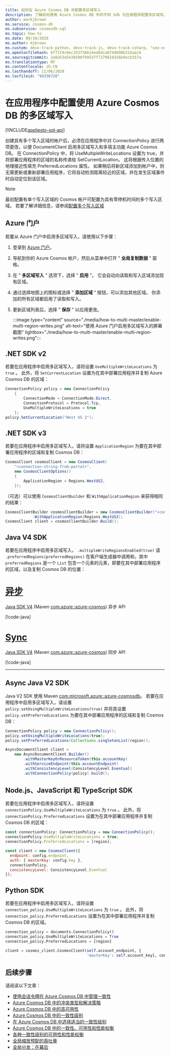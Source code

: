 ```yaml
---
title: 如何在 Azure Cosmos DB 中配置多区域写入
description: 了解如何使用 Azure Cosmos DB 中的不同 Sdk 为应用程序配置多区域写入。
author: markjbrown
ms.service: cosmos-db
ms.subservice: cosmosdb-sql
ms.topic: how-to
ms.date: 09/10/2020
ms.author: mjbrown
ms.custom: devx-track-python, devx-track-js, devx-track-csharp, "seo-nov-2020"
ms.openlocfilehash: 6f71f4c0ec353f36614ea6dcabf4d698b31baacb
ms.sourcegitcommit: 2a8a53e5438596f99537f7279619258e9ecb357a
ms.translationtype: MT
ms.contentlocale: zh-CN
ms.lasthandoff: 11/06/2020
ms.locfileid: "94336720"
---
```

# <a name="configure-multi-region-writes-in-your-applications-that-use-azure-cosmos-db"></a>在应用程序中配置使用 Azure Cosmos DB 的多区域写入
[!INCLUDE[appliesto-sql-api](includes/appliesto-sql-api.md)]

创建具有多个写入区域的帐户后，必须在应用程序中对 ConnectionPolicy 进行两项更改，以便 DocumentClient 启用多区域写入和多宿主功能 Azure Cosmos DB。 在 ConnectionPolicy 中，将 UseMultipleWriteLocations 设置为 true，并将部署应用程序的区域的名称传递给 SetCurrentLocation。 这将根据传入位置的地理接近性填充 PreferredLocations 属性。 如果稍后将新区域添加到帐户中，则无需更新或重新部署应用程序，它将自动检测距离较近的区域，并在发生区域事件时自动定位到该区域。

> [!Note]
> 最初配置有单个写入区域的 Cosmos 帐户可配置为具有零停机时间的多个写入区域。 若要了解详细信息，请参阅[配置多个写入区域](how-to-manage-database-account.md#configure-multiple-write-regions)

## <a name="azure-portal"></a><a id="portal"></a> Azure 门户

若要从 Azure 门户中启用多区域写入，请使用以下步骤：

1. 登录到 [Azure 门户](https://portal.azure.com/)。

1. 导航到你的 Azure Cosmos 帐户，然后从菜单中打开 " **全局复制数据** " 窗格。

1. 在 " **多区域写入** " 选项下，选择 " **启用** "。 它会自动向读取和写入区域添加现有区域。

1. 通过选择地图上的图标或选择 " **添加区域** " 按钮，可以添加其他区域。 你添加的所有区域都启用了读取和写入。

1. 更新区域列表后，选择 " **保存** " 以应用更改。

   :::image type="content" source="./media/how-to-multi-master/enable-multi-region-writes.png" alt-text="使用 Azure 门户启用多区域写入的屏幕截图" lightbox="./media/how-to-multi-master/enable-multi-region-writes.png":::

## <a name="net-sdk-v2"></a><a id="netv2"></a>.NET SDK v2

若要在应用程序中启用多区域写入，请将设置 `UseMultipleWriteLocations` 为 `true` 。 此外，将 `SetCurrentLocation` 设置为在其中部署应用程序并复制 Azure Cosmos DB 的区域：

```csharp
ConnectionPolicy policy = new ConnectionPolicy
    {
        ConnectionMode = ConnectionMode.Direct,
        ConnectionProtocol = Protocol.Tcp,
        UseMultipleWriteLocations = true
    };
policy.SetCurrentLocation("West US 2");
```

## <a name="net-sdk-v3"></a><a id="netv3"></a>.NET SDK v3

若要在应用程序中启用多区域写入，请将设置 `ApplicationRegion` 为要在其中部署应用程序的区域和复制 Cosmos DB：

```csharp
CosmosClient cosmosClient = new CosmosClient(
    "<connection-string-from-portal>", 
    new CosmosClientOptions()
    {
        ApplicationRegion = Regions.WestUS2,
    });
```

（可选）可以使用 `CosmosClientBuilder` 和 `WithApplicationRegion` 来获得相同的结果：

```csharp
CosmosClientBuilder cosmosClientBuilder = new CosmosClientBuilder("<connection-string-from-portal>")
            .WithApplicationRegion(Regions.WestUS2);
CosmosClient client = cosmosClientBuilder.Build();
```

## <a name="java-v4-sdk"></a><a id="java4-multi-region-writes"></a> Java V4 SDK

若要在应用程序中启用多区域写入， `.multipleWriteRegionsEnabled(true)` 请 `.preferredRegions(preferredRegions)` 在客户端生成器中调用和，其中 `preferredRegions` 是一个 `List` 包含一个元素的元素，即要在其中部署应用程序的区域，以及复制 Cosmos DB 的位置：

# <a name="async"></a>[异步](#tab/api-async)

   [Java SDK V4](sql-api-sdk-java-v4.md) (Maven [com.azure::azure-cosmos](https://mvnrepository.com/artifact/com.azure/azure-cosmos)) 异步 API

   [!code-java[](~/azure-cosmos-java-sql-api-samples/src/main/java/com/azure/cosmos/examples/documentationsnippets/async/SampleDocumentationSnippetsAsync.java?name=ConfigureMultimasterAsync)]

# <a name="sync"></a>[Sync](#tab/api-sync)

   [Java SDK V4](sql-api-sdk-java-v4.md) (Maven [com.azure::azure-cosmos](https://mvnrepository.com/artifact/com.azure/azure-cosmos)) 同步 API

   [!code-java[](~/azure-cosmos-java-sql-api-samples/src/main/java/com/azure/cosmos/examples/documentationsnippets/sync/SampleDocumentationSnippets.java?name=ConfigureMultimasterSync)]

--- 

## <a name="async-java-v2-sdk"></a><a id="java2-multi-region-writes"></a> Async Java V2 SDK

Java V2 SDK 使用 Maven [com.microsoft.azure::azure-cosmosdb](https://mvnrepository.com/artifact/com.microsoft.azure/azure-cosmosdb)。 若要在应用程序中启用多区域写入，请设置 `policy.setUsingMultipleWriteLocations(true)` 并将其设置 `policy.setPreferredLocations` 为要在其中部署应用程序的区域和复制 Cosmos DB：

```java
ConnectionPolicy policy = new ConnectionPolicy();
policy.setUsingMultipleWriteLocations(true);
policy.setPreferredLocations(Collections.singletonList(region));

AsyncDocumentClient client =
    new AsyncDocumentClient.Builder()
        .withMasterKeyOrResourceToken(this.accountKey)
        .withServiceEndpoint(this.accountEndpoint)
        .withConsistencyLevel(ConsistencyLevel.Eventual)
        .withConnectionPolicy(policy).build();
```

## <a name="nodejs-javascript-and-typescript-sdks"></a><a id="javascript"></a>Node.js、JavaScript 和 TypeScript SDK

若要在应用程序中启用多区域写入，请将设置 `connectionPolicy.UseMultipleWriteLocations` 为 `true` 。 此外，将 `connectionPolicy.PreferredLocations` 设置为在其中部署应用程序并复制 Cosmos DB 的区域：

```javascript
const connectionPolicy: ConnectionPolicy = new ConnectionPolicy();
connectionPolicy.UseMultipleWriteLocations = true;
connectionPolicy.PreferredLocations = [region];

const client = new CosmosClient({
  endpoint: config.endpoint,
  auth: { masterKey: config.key },
  connectionPolicy,
  consistencyLevel: ConsistencyLevel.Eventual
});
```

## <a name="python-sdk"></a><a id="python"></a>Python SDK

若要在应用程序中启用多区域写入，请将设置 `connection_policy.UseMultipleWriteLocations` 为 `true` 。 此外，将 `connection_policy.PreferredLocations` 设置为在其中部署应用程序并复制 Cosmos DB 的区域。

```python
connection_policy = documents.ConnectionPolicy()
connection_policy.UseMultipleWriteLocations = True
connection_policy.PreferredLocations = [region]

client = cosmos_client.CosmosClient(self.account_endpoint, {
                                    'masterKey': self.account_key}, connection_policy, documents.ConsistencyLevel.Session)
```

## <a name="next-steps"></a>后续步骤

请阅读以下文章：

* [使用会话令牌在 Azure Cosmos DB 中管理一致性](how-to-manage-consistency.md#utilize-session-tokens)
* [Azure Cosmos DB 中的冲突类型和解决策略](conflict-resolution-policies.md)
* [Azure Cosmos DB 中的高可用性](high-availability.md)
* [Azure Cosmos DB 中的一致性级别](consistency-levels.md)
* [在 Azure Cosmos DB 中选择适当的一致性级别](./consistency-levels.md)
* [Azure Cosmos DB 中的一致性、可用性和性能权衡](./consistency-levels.md)
* [各种一致性级别的可用性和性能权衡](./consistency-levels.md)
* [全局缩放预配的吞吐量](./request-units.md)
* [全局分发：在幕后](global-dist-under-the-hood.md)